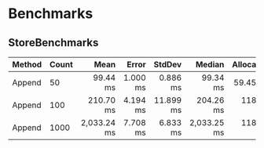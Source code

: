# Benchmarks

## StoreBenchmarks

| Method | Count |        Mean |    Error |    StdDev |      Median | Allocated |
|------- |------ |------------:|---------:|----------:|------------:|----------:|
| Append |    50 |    99.44 ms | 1.000 ms |  0.886 ms |    99.34 ms |  59.45 KB |
| Append |   100 |   210.70 ms | 4.194 ms | 11.899 ms |   204.26 ms | 118.44 KB |
| Append |  1000 | 2,033.24 ms | 7.708 ms |  6.833 ms | 2,033.25 ms | 1180.2 KB |